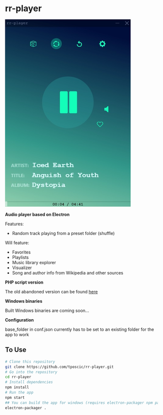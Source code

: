 # rr-player

![Player screenshot](https://raw.githubusercontent.com/tposcic/rr-player/master/app/assets/img/rr-player.jpg)

**Audio player based on Electron**

Features:
* Random track playing from a preset folder (shuffle)

Will feature:
* Favorites
* Playlists
* Music library explorer
* Visualizer
* Song and author info from Wikipedia and other sources

**PHP script version**

The old abandoned version can be found [here](https://github.com/tposcic/randy_random) 

**Windows binaries**

Built Windows binaries are coming soon...

**Configuration**

base_folder in conf.json currently has to be set to an existing folder for the app to work

## To Use
```bash
# Clone this repository
git clone https://github.com/tposcic/rr-player.git
# Go into the repository
cd rr-player
# Install dependencies
npm install
# Run the app
npm start
## You can build the app for windows (requires electron-packager npm package)
electron-packager .